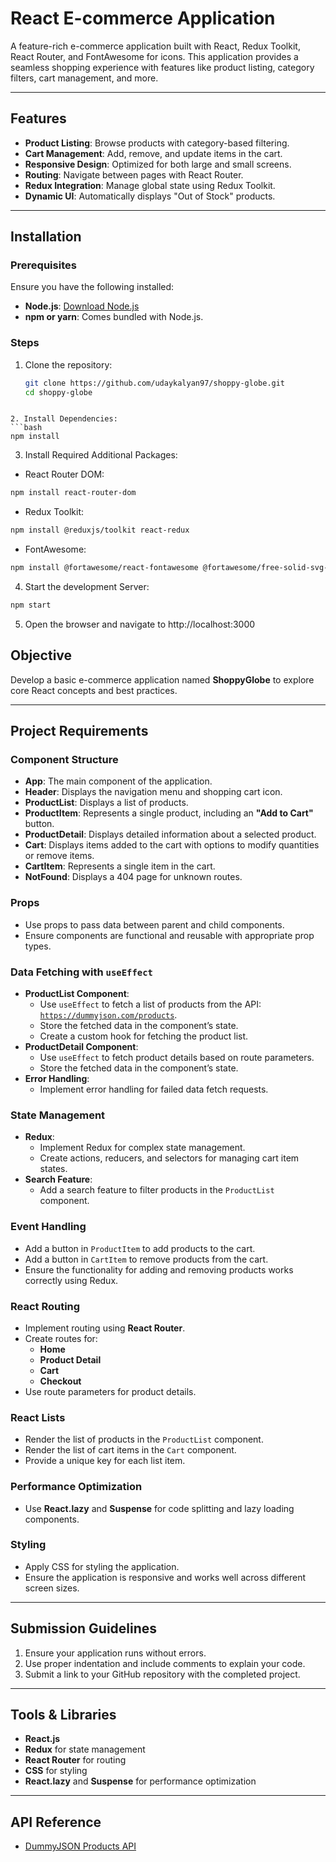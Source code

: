 # **React E-commerce Application**

A feature-rich e-commerce application built with React, Redux Toolkit, React Router, and FontAwesome for icons. This application provides a seamless shopping experience with features like product listing, category filters, cart management, and more.

---

## **Features**
- **Product Listing**: Browse products with category-based filtering.
- **Cart Management**: Add, remove, and update items in the cart.
- **Responsive Design**: Optimized for both large and small screens.
- **Routing**: Navigate between pages with React Router.
- **Redux Integration**: Manage global state using Redux Toolkit.
- **Dynamic UI**: Automatically displays "Out of Stock" products.

---

## **Installation**

### **Prerequisites**
Ensure you have the following installed:
- **Node.js**: [Download Node.js](https://nodejs.org)
- **npm or yarn**: Comes bundled with Node.js.

### **Steps**

1. Clone the repository:
   ```bash
   git clone https://github.com/udaykalyan97/shoppy-globe.git
   cd shoppy-globe
  ```

2. Install Dependencies:
```bash
npm install
```

3. Install Required Additional Packages:
- React Router DOM:
```bash
npm install react-router-dom
```
- Redux Toolkit:
```bash
npm install @reduxjs/toolkit react-redux
```
- FontAwesome:
```bash
npm install @fortawesome/react-fontawesome @fortawesome/free-solid-svg-icons @fortawesome/free-brands-svg-icons
```

4. Start the development Server:
```bash
npm start
```

5. Open the browser and navigate to http://localhost:3000

## **Objective**
Develop a basic e-commerce application named **ShoppyGlobe** to explore core React concepts and best practices.

---

## **Project Requirements**

### **Component Structure**
- **App**: The main component of the application.
- **Header**: Displays the navigation menu and shopping cart icon.
- **ProductList**: Displays a list of products.
- **ProductItem**: Represents a single product, including an **"Add to Cart"** button.
- **ProductDetail**: Displays detailed information about a selected product.
- **Cart**: Displays items added to the cart with options to modify quantities or remove items.
- **CartItem**: Represents a single item in the cart.
- **NotFound**: Displays a 404 page for unknown routes.

### **Props**
- Use props to pass data between parent and child components.
- Ensure components are functional and reusable with appropriate prop types.

### **Data Fetching with `useEffect`**
- **ProductList Component**:
  - Use `useEffect` to fetch a list of products from the API: [`https://dummyjson.com/products`](https://dummyjson.com/products).
  - Store the fetched data in the component’s state.
  - Create a custom hook for fetching the product list. 
- **ProductDetail Component**:
  - Use `useEffect` to fetch product details based on route parameters.
  - Store the fetched data in the component’s state.
- **Error Handling**:
  - Implement error handling for failed data fetch requests.

### **State Management**
- **Redux**:
  - Implement Redux for complex state management.
  - Create actions, reducers, and selectors for managing cart item states.
- **Search Feature**:
  - Add a search feature to filter products in the `ProductList` component.

### **Event Handling**
- Add a button in `ProductItem` to add products to the cart.
- Add a button in `CartItem` to remove products from the cart.
- Ensure the functionality for adding and removing products works correctly using Redux.

### **React Routing**
- Implement routing using **React Router**.
- Create routes for:
  - **Home**
  - **Product Detail**
  - **Cart**
  - **Checkout**
- Use route parameters for product details.

### **React Lists**
- Render the list of products in the `ProductList` component.
- Render the list of cart items in the `Cart` component.
- Provide a unique key for each list item.

### **Performance Optimization**
- Use **React.lazy** and **Suspense** for code splitting and lazy loading components.

### **Styling**
- Apply CSS for styling the application.
- Ensure the application is responsive and works well across different screen sizes.

---

## **Submission Guidelines**
1. Ensure your application runs without errors. 
2. Use proper indentation and include comments to explain your code. 
3. Submit a link to your GitHub repository with the completed project.

---

## **Tools & Libraries**
- **React.js**
- **Redux** for state management
- **React Router** for routing
- **CSS** for styling
- **React.lazy** and **Suspense** for performance optimization

---

## **API Reference**
- [DummyJSON Products API](https://dummyjson.com/products)